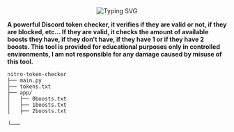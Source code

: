 <div align="center">
  <img src="https://readme-typing-svg.herokuapp.com?font=Fira+Code&size=25&duration=3000&pause=1000&color=F7F7F7&center=true&vCenter=true&width=435&lines=Nitro+Token+Checker" alt="Typing SVG" />
</div>

**A powerful Discord token checker, it verifies if they are valid or not, if they are blocked, etc... If they are valid, it checks the amount of available boosts they have, if they don't have, if they have 1 or if they have 2 boosts. This tool is provided for educational purposes only in controlled environments, I am not responsible for any damage caused by misuse of this tool.**

```
nitro-token-checker
├── main.py
├── tokens.txt
├── app/
│   ├── 0boosts.txt
│   ├── 1boosts.txt
│   ├── 2boosts.txt
```

└──
